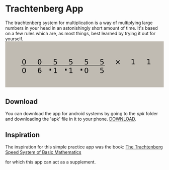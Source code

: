 # Trachtenberg App
The trachtenberg system for multiplication is a way of multiplying large numbers in your head in an astonishingly short amount of time. It's based on a few rules which are, as most things, best learned by trying it out for yourself.
![Trachtenberg mult by 11](/carry_im.png)

## Download
You can download the app for android systems by going to the *apk* folder and downloading the 'apk' file in it to your phone. [DOWNLOAD](https://drive.google.com/file/d/1OZduQbJ0m0p9Y0R4u3oqHXqz1vcW2KG9/view?usp=sharing).


## Inspiration
The inspiration for this simple practice app was the book: [The Trachtenberg Speed System of Basic Mathematics](https://amzn.to/3O10Pp7)

for which this app can act as a supplement.

